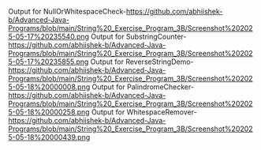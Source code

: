 Output for NullOrWhitespaceCheck-https://github.com/abhiishek-b/Advanced-Java-Programs/blob/main/String%20_Exercise_Program_3B/Screenshot%202025-05-17%20235540.png
Output for SubstringCounter-https://github.com/abhiishek-b/Advanced-Java-Programs/blob/main/String%20_Exercise_Program_3B/Screenshot%202025-05-17%20235855.png
Output for ReverseStringDemo-https://github.com/abhiishek-b/Advanced-Java-Programs/blob/main/String%20_Exercise_Program_3B/Screenshot%202025-05-18%20000008.png
Output for PalindromeChecker-https://github.com/abhiishek-b/Advanced-Java-Programs/blob/main/String%20_Exercise_Program_3B/Screenshot%202025-05-18%20000258.png
Output for WhitespaceRemover-https://github.com/abhiishek-b/Advanced-Java-Programs/blob/main/String%20_Exercise_Program_3B/Screenshot%202025-05-18%20000439.png
